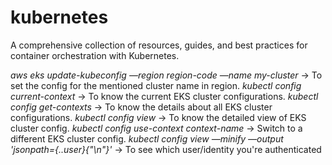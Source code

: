 # kubernetes
A comprehensive collection of resources, guides, and best practices for container orchestration with Kubernetes.

*aws eks update-kubeconfig —region region-code —name my-cluster*	→ To set the config for the mentioned cluster name in region.
*kubectl config current-context*	→ To know the current EKS cluster configurations.
*kubectl config get-contexts*	→ To know the details about all EKS cluster configurations.
*kubectl config view*	→ To know the detailed view of EKS cluster config.
*kubectl config use-context context-name*	→ Switch to a different EKS cluster config.
*kubectl config view —minify —output 'jsonpath={..user}{"\n"}'*	→ To see which user/identity you're authenticated

